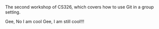 


The second workshop of CS326, which covers how to use Git in a group setting.


Gee, No I am cool
Gee, I am still cool!!!
